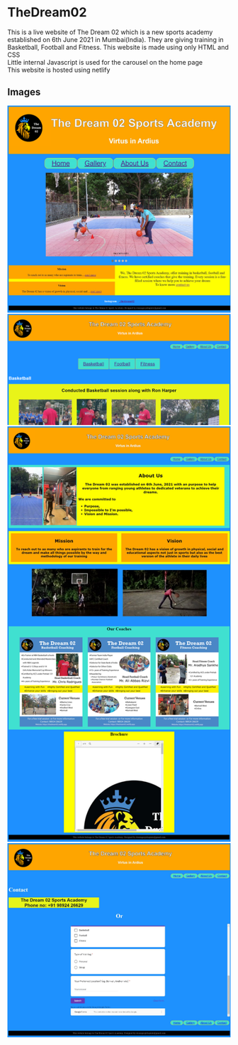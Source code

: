 # TheDream02
This is a live website of The Dream 02 which is a new sports academy established on 6th June 2021 in Mumbai(India). They are giving training in Basketball, Football and Fitness. This website is made using only HTML and CSS<br>
Little internal Javascript is used for the carousel on the home page<br>
This website is hosted using netlify<br>
## Images
![](ui-ux/homev2.png)
![](ui-ux/galleryv2.png)
![](ui-ux/aboutv2.png)
![](ui-ux/contactv2.png)
